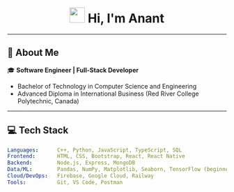 

<h1 align="center">
  <img src="https://media.giphy.com/media/hvRJCLFzcasrR4ia7z/giphy.gif" width="35px"> Hi, I'm Anant
</h1>



---

## 🧠 About Me

🎓 **Software Engineer | Full-Stack Developer**

- Bachelor of Technology in Computer Science and Engineering  
- Advanced Diploma in International Business (Red River College Polytechnic, Canada) 

---

## 💻 Tech Stack

```yaml
Languages:      C++, Python, JavaScript, TypeScript, SQL
Frontend:       HTML, CSS, Bootstrap, React, React Native
Backend:        Node.js, Express, MongoDB
Data/ML:        Pandas, NumPy, Matplotlib, Seaborn, TensorFlow (beginner)
Cloud/DevOps:   Firebase, Google Cloud, Railway
Tools:          Git, VS Code, Postman
